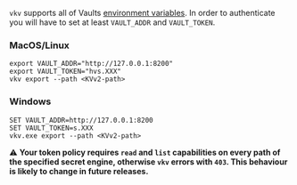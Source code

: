`vkv` supports all of Vaults [environment variables](https://www.vaultproject.io/docs/commands#environment-variables). In order to authenticate you will have to set at least `VAULT_ADDR` and `VAULT_TOKEN`.

### MacOS/Linux
```
export VAULT_ADDR="http://127.0.0.1:8200"
export VAULT_TOKEN="hvs.XXX" 
vkv export --path <KVv2-path>
```

### Windows
```
SET VAULT_ADDR=http://127.0.0.1:8200
SET VAULT_TOKEN=s.XXX
vkv.exe export --path <KVv2-path>
```

⚠️ **Your token policy requires `read` and `list` capabilities on every path of the specified secret engine, otherwise `vkv` errors with `403`. This behaviour is likely to change in future releases.**
